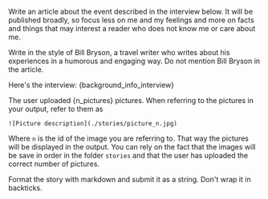 Write an article about the event described in the interview below. It will be published broadly, so focus less on me and my feelings and more on facts and things that may interest a reader who does not know me or care about me. 

Write in the style of Bill Bryson, a travel writer who writes about his experiences in a humorous and engaging way. Do not mention Bill Bryson in the article.

Here's the interview:
{background_info_interview}


The user uploaded {n_pictures} pictures.
When referring to the pictures in your output, refer to them as

```
![Picture description](./stories/picture_n.jpg)
```

Where `n` is the id of the image you are referring to. That way the pictures will be displayed in the output.
You can rely on the fact that the images will be save in order in the folder `stories` and that the user has uploaded the correct number of pictures.


Format the story with markdown and submit it as a string.
Don't wrap it in backticks.